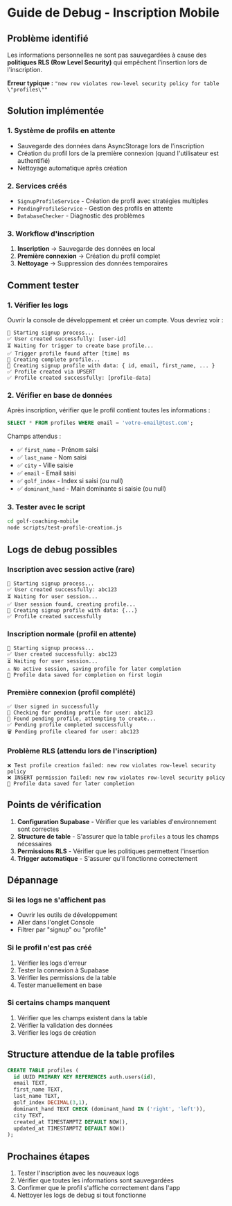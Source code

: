 # Guide de Debug - Inscription Mobile

## Problème identifié
Les informations personnelles ne sont pas sauvegardées à cause des **politiques RLS (Row Level Security)** qui empêchent l'insertion lors de l'inscription.

**Erreur typique :** `"new row violates row-level security policy for table \"profiles\""`

## Solution implémentée

### 1. Système de profils en attente
- Sauvegarde des données dans AsyncStorage lors de l'inscription
- Création du profil lors de la première connexion (quand l'utilisateur est authentifié)
- Nettoyage automatique après création

### 2. Services créés
- `SignupProfileService` - Création de profil avec stratégies multiples
- `PendingProfileService` - Gestion des profils en attente
- `DatabaseChecker` - Diagnostic des problèmes

### 3. Workflow d'inscription
1. **Inscription** → Sauvegarde des données en local
2. **Première connexion** → Création du profil complet
3. **Nettoyage** → Suppression des données temporaires

## Comment tester

### 1. Vérifier les logs
Ouvrir la console de développement et créer un compte. Vous devriez voir :

```
🚀 Starting signup process...
✅ User created successfully: [user-id]
⏳ Waiting for trigger to create base profile...
✅ Trigger profile found after [time] ms
📝 Creating complete profile...
📝 Creating signup profile with data: { id, email, first_name, ... }
✅ Profile created via UPSERT
✅ Profile created successfully: [profile-data]
```

### 2. Vérifier en base de données
Après inscription, vérifier que le profil contient toutes les informations :

```sql
SELECT * FROM profiles WHERE email = 'votre-email@test.com';
```

Champs attendus :
- ✅ `first_name` - Prénom saisi
- ✅ `last_name` - Nom saisi
- ✅ `city` - Ville saisie
- ✅ `email` - Email saisi
- ✅ `golf_index` - Index si saisi (ou null)
- ✅ `dominant_hand` - Main dominante si saisie (ou null)

### 3. Tester avec le script
```bash
cd golf-coaching-mobile
node scripts/test-profile-creation.js
```

## Logs de debug possibles

### Inscription avec session active (rare)
```
🚀 Starting signup process...
✅ User created successfully: abc123
⏳ Waiting for user session...
✅ User session found, creating profile...
📝 Creating signup profile with data: {...}
✅ Profile created successfully
```

### Inscription normale (profil en attente)
```
🚀 Starting signup process...
✅ User created successfully: abc123
⏳ Waiting for user session...
⚠️ No active session, saving profile for later completion
💾 Profile data saved for completion on first login
```

### Première connexion (profil complété)
```
✅ User signed in successfully
🔄 Checking for pending profile for user: abc123
📝 Found pending profile, attempting to create...
✅ Pending profile completed successfully
🗑️ Pending profile cleared for user: abc123
```

### Problème RLS (attendu lors de l'inscription)
```
❌ Test profile creation failed: new row violates row-level security policy
❌ INSERT permission failed: new row violates row-level security policy
💾 Profile data saved for later completion
```

## Points de vérification

1. **Configuration Supabase** - Vérifier que les variables d'environnement sont correctes
2. **Structure de table** - S'assurer que la table `profiles` a tous les champs nécessaires
3. **Permissions RLS** - Vérifier que les politiques permettent l'insertion
4. **Trigger automatique** - S'assurer qu'il fonctionne correctement

## Dépannage

### Si les logs ne s'affichent pas
- Ouvrir les outils de développement
- Aller dans l'onglet Console
- Filtrer par "signup" ou "profile"

### Si le profil n'est pas créé
1. Vérifier les logs d'erreur
2. Tester la connexion à Supabase
3. Vérifier les permissions de la table
4. Tester manuellement en base

### Si certains champs manquent
1. Vérifier que les champs existent dans la table
2. Vérifier la validation des données
3. Vérifier les logs de création

## Structure attendue de la table profiles

```sql
CREATE TABLE profiles (
  id UUID PRIMARY KEY REFERENCES auth.users(id),
  email TEXT,
  first_name TEXT,
  last_name TEXT,
  golf_index DECIMAL(3,1),
  dominant_hand TEXT CHECK (dominant_hand IN ('right', 'left')),
  city TEXT,
  created_at TIMESTAMPTZ DEFAULT NOW(),
  updated_at TIMESTAMPTZ DEFAULT NOW()
);
```

## Prochaines étapes

1. Tester l'inscription avec les nouveaux logs
2. Vérifier que toutes les informations sont sauvegardées
3. Confirmer que le profil s'affiche correctement dans l'app
4. Nettoyer les logs de debug si tout fonctionne
